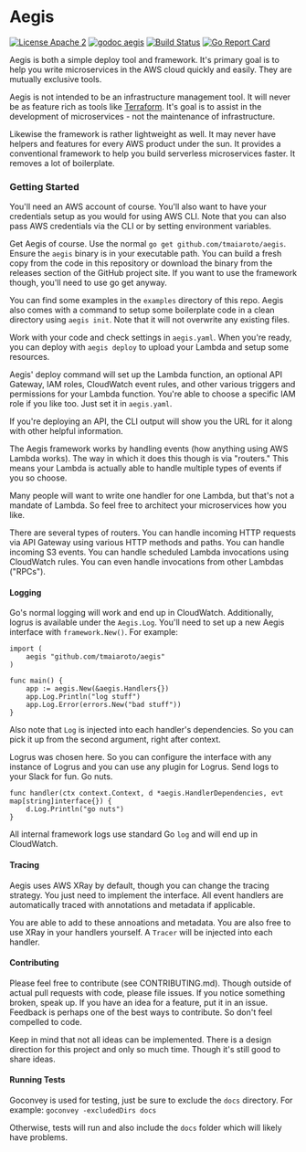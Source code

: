 # Aegis

[![License Apache 2](https://img.shields.io/badge/license-Apache%202-blue.svg)](https://github.com/tmaiaroto/aegis/blob/master/LICENSE) [![godoc aegis](https://img.shields.io/badge/godoc-reference-blue.svg)](http://godoc.org/github.com/tmaiaroto/aegis) [![Build Status](https://travis-ci.org/tmaiaroto/aegis.svg?branch=master)](https://travis-ci.org/tmaiaroto/aegis) [![Go Report Card](https://goreportcard.com/badge/github.com/tmaiaroto/aegis)](https://goreportcard.com/report/github.com/tmaiaroto/aegis)

Aegis is both a simple deploy tool and framework. It's primary goal is to help you write
microservices in the AWS cloud quickly and easily. They are mutually exclusive tools.

Aegis is not intended to be an infrastructure management tool. It will never be
as feature rich as tools like [Terraform](https://www.terraform.io). It's goal is
to assist in the development of microservices - not the maintenance of infrastructure.

Likewise the framework is rather lightweight as well. It may never have helpers and
features for every AWS product under the sun. It provides a conventional framework
to help you build serverless microservices faster. It removes a lot of boilerplate.

### Getting Started

You'll need an AWS account of course. You'll also want to have your credentials setup
as you would for using AWS CLI. Note that you can also pass AWS credentials via the 
CLI or by setting environment variables.

Get Aegis of course. Use the normal `go get github.com/tmaiaroto/aegis`.
Ensure the `aegis` binary is in your executable path. You can build a fresh copy
from the code in this repository or download the binary from the releases section
of the GitHub project site. If you want to use the framework though, you'll need to
use go get anyway.

You can find some examples in the `examples` directory of this repo. Aegis also comes
with a command to setup some boilerplate code in a clean directory using `aegis init`.
Note that it will not overwrite any existing files.

Work with your code and check settings in `aegis.yaml`. When you're ready, you can deploy
with `aegis deploy` to upload your Lambda and setup some resources.

Aegis' deploy command will set up the Lambda function, an optional API Gateway, IAM roles,
CloudWatch event rules, and other various triggers and permissions for your Lambda function.
You're able to choose a specific IAM role if you like too. Just set it in `aegis.yaml`.

If you're deploying an API, the CLI output will show you the URL for it along with other
helpful information.

The Aegis framework works by handling events (how anything using AWS Lambda works). The way
in which it does this though is via "routers." This means your Lambda is actually able to
handle multiple types of events if you so choose.

Many people will want to write one handler for one Lambda, but that's not a mandate of Lambda.
So feel free to architect your microservices how you like.

There are several types of routers. You can handle incoming HTTP requests via API Gateway using
various HTTP methods and paths. You can handle incoming S3 events. You can handle scheduled Lambda
invocations using CloudWatch rules. You can even handle invocations from other Lambdas ("RPCs").

#### Logging

Go's normal logging will work and end up in CloudWatch. Additionally, logrus is available under the `Aegis.Log`.
You'll need to set up a new Aegis interface with `framework.New()`. For example:

```
import (
    aegis "github.com/tmaiaroto/aegis"
)

func main() {
    app := aegis.New(&aegis.Handlers{})
    app.Log.Println("log stuff")
    app.Log.Error(errors.New("bad stuff"))
}
```

Also note that `Log` is injected into each handler's dependencies. So you can pick it up from the second
argument, right after context.

Logrus was chosen here. So you can configure the interface with any instance of Logrus and you can use any
plugin for Logrus. Send logs to your Slack for fun. Go nuts.

```
func handler(ctx context.Context, d *aegis.HandlerDependencies, evt map[string]interface{}) {
    d.Log.Println("go nuts")
}
```

All internal framework logs use standard Go `log` and will end up in CloudWatch.

#### Tracing

Aegis uses AWS XRay by default, though you can change the tracing strategy. You just need to implement
the interface. All event handlers are automatically traced with annotations and metadata if applicable.

You are able to add to these annoations and metadata. You are also free to use XRay in your handlers
yourself. A `Tracer` will be injected into each handler.

#### Contributing

Please feel free to contribute (see CONTRIBUTING.md). Though outside of actual pull requests with code,
please file issues. If you notice something broken, speak up. If you have an idea for a feature, put it
in an issue. Feedback is perhaps one of the best ways to contribute. So don't feel compelled to code.

Keep in mind that not all ideas can be implemented. There is a design direction for this project and
only so much time. Though it's still good to share ideas.

#### Running Tests

Goconvey is used for testing, just be sure to exclude the `docs` directory. For example: `goconvey -excludedDirs docs`

Otherwise, tests will run and also include the `docs` folder which will likely have problems.
